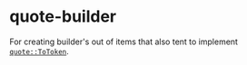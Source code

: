 # quote-builder

For creating builder's out of items that also tent to implement [`quote::ToToken`].

[`quote::ToToken`]: https://docs.rs/quote/1/quote/trait.ToTokens.html